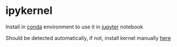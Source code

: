 # ipykernel

Install in [conda](conda.md) environment to use it in [jupyter](jupyter.md) notebook

Should be detected automatically, if not, install kernel manually [here](https://ipython.readthedocs.io/en/stable/install/kernel_install.html)

